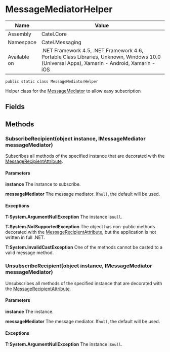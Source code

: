 

# MessageMediatorHelper

Name|Value
---|---
Assembly|Catel.Core
Namespace|Catel.Messaging
Available on|.NET Framework 4.5, .NET Framework 4.6, Portable Class Libraries, Unknown, Windows 10.0 (Universal Apps), Xamarin - Android, Xamarin - iOS

```
public static class MessageMediatorHelper
```

Helper class for the [MessageMediator](#) to allow easy subscription



## Fields

## Methods

### SubscribeRecipient(object instance, IMessageMediator messageMediator)

Subscribes all methods of the specified instance that are decorated with the [MessageRecipientAttribute](#).

#### Parameters

**instance**
The instance to subscribe.

**messageMediator**
The message mediator. If`null`, the default will be used.

#### Exceptions

**T:System.ArgumentNullException**
The instance is`null`.

**T:System.NotSupportedException**
The object has non-public methods decorated with the [MessageRecipientAttribute](#), but the application is not written in full .NET.

**T:System.InvalidCastException**
One of the methods cannot be casted to a valid message method.



### UnsubscribeRecipient(object instance, IMessageMediator messageMediator)

Unsubscribes all methods of the specified instance that are decorated with the [MessageRecipientAttribute](#).

#### Parameters

**instance**
The instance.

**messageMediator**
The message mediator. If`null`, the default will be used.

#### Exceptions

**T:System.ArgumentNullException**
The instance is`null`.



